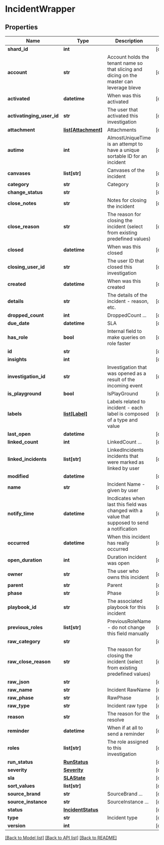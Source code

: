 # IncidentWrapper

## Properties
Name | Type | Description | Notes
------------ | ------------- | ------------- | -------------
**shard_id** | **int** |  | [optional] 
**account** | **str** | Account holds the tenant name so that slicing and dicing on the master can leverage bleve | [optional] 
**activated** | **datetime** | When was this activated | [optional] 
**activatinging_user_id** | **str** | The user that activated this investigation | [optional] 
**attachment** | [**list[Attachment]**](Attachment.md) | Attachments | [optional] 
**autime** | **int** | AlmostUniqueTime is an attempt to have a unique sortable ID for an incident | [optional] 
**canvases** | **list[str]** | Canvases of the incident | [optional] 
**category** | **str** | Category | [optional] 
**change_status** | **str** |  | [optional] 
**close_notes** | **str** | Notes for closing the incident | [optional] 
**close_reason** | **str** | The reason for closing the incident (select from existing predefined values) | [optional] 
**closed** | **datetime** | When was this closed | [optional] 
**closing_user_id** | **str** | The user ID that closed this investigation | [optional] 
**created** | **datetime** | When was this created | [optional] 
**details** | **str** | The details of the incident - reason, etc. | [optional] 
**dropped_count** | **int** | DroppedCount ... | [optional] 
**due_date** | **datetime** | SLA | [optional] 
**has_role** | **bool** | Internal field to make queries on role faster | [optional] 
**id** | **str** |  | [optional] 
**insights** | **int** |  | [optional] 
**investigation_id** | **str** | Investigation that was opened as a result of the incoming event | [optional] 
**is_playground** | **bool** | IsPlayGround | [optional] 
**labels** | [**list[Label]**](Label.md) | Labels related to incident - each label is composed of a type and value | [optional] 
**last_open** | **datetime** |  | [optional] 
**linked_count** | **int** | LinkedCount ... | [optional] 
**linked_incidents** | **list[str]** | LinkedIncidents incidents that were marked as linked by user | [optional] 
**modified** | **datetime** |  | [optional] 
**name** | **str** | Incident Name - given by user | [optional] 
**notify_time** | **datetime** | Incdicates when last this field was changed with a value that supposed to send a notification | [optional] 
**occurred** | **datetime** | When this incident has really occurred | [optional] 
**open_duration** | **int** | Duration incident was open | [optional] 
**owner** | **str** | The user who owns this incident | [optional] 
**parent** | **str** | Parent | [optional] 
**phase** | **str** | Phase | [optional] 
**playbook_id** | **str** | The associated playbook for this incident | [optional] 
**previous_roles** | **list[str]** | PreviousRoleName - do not change this field manually | [optional] 
**raw_category** | **str** |  | [optional] 
**raw_close_reason** | **str** | The reason for closing the incident (select from existing predefined values) | [optional] 
**raw_json** | **str** |  | [optional] 
**raw_name** | **str** | Incident RawName | [optional] 
**raw_phase** | **str** | RawPhase | [optional] 
**raw_type** | **str** | Incident raw type | [optional] 
**reason** | **str** | The reason for the resolve | [optional] 
**reminder** | **datetime** | When if at all to send a reminder | [optional] 
**roles** | **list[str]** | The role assigned to this investigation | [optional] 
**run_status** | [**RunStatus**](RunStatus.md) |  | [optional] 
**severity** | [**Severity**](Severity.md) |  | [optional] 
**sla** | [**SLAState**](SLAState.md) |  | [optional] 
**sort_values** | **list[str]** |  | [optional] 
**source_brand** | **str** | SourceBrand ... | [optional] 
**source_instance** | **str** | SourceInstance ... | [optional] 
**status** | [**IncidentStatus**](IncidentStatus.md) |  | [optional] 
**type** | **str** | Incident type | [optional] 
**version** | **int** |  | [optional] 

[[Back to Model list]](README.md#documentation-for-models) [[Back to API list]](README.md#documentation-for-api-endpoints) [[Back to README]](README.md)


